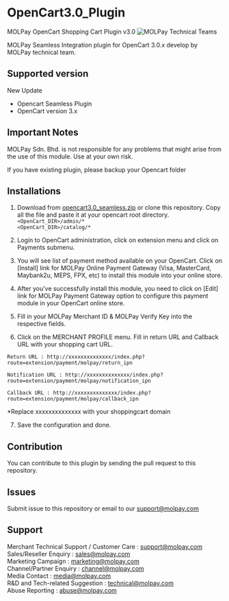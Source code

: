 # OpenCart3.0_Plugin
MOLPay OpenCart Shopping Cart Plugin v3.0
![MOLPay Technical Teams](https://github.com/MOLPay/Prestashop_Plugin/wiki/images/molpay-developer.jpg)

MOLPay Seamless Integration plugin for OpenCart 3.0.x develop by MOLPay technical team.

Supported version
-----------------
New Update

- Opencart Seamless Plugin
- OpenCart version 3.x

Important Notes
-------------
MOLPay Sdn. Bhd. is not responsible for any problems that might arise from the use of this module. 
Use at your own risk.

If you have existing plugin, please backup your Opencart folder

Installations
-------------
1. Download from [opencart3.0_seamless.zip](https://github.com/MOLPay/OpenCart3.0_Plugin/raw/master/opencart3.0_seamless.zip) or clone this repository. Copy all the file and paste it at your opencart root directory.  
`<OpenCart_DIR>/admin/*`  
`<OpenCart_DIR>/catalog/*`

2. Login to OpenCart administration, click on extension menu and click on Payments submenu.

3. You will see list of payment method available on your OpenCart. Click on [Install] link for MOLPay Online Payment Gateway (Visa, MasterCard, Maybank2u, MEPS, FPX, etc) to install this module into your online store.  

4. After you’ve successfully install this module, you need to click on [Edit] link for MOLPay Payment Gateway option to configure this payment module in your OpenCart online store.

5. Fill in your MOLPay Merchant ID & MOLPay Verify Key into the respective fields.

6. Click on the MERCHANT PROFILE menu. Fill in return URL and Callback URL with your shopping cart URL.
  
  ``Return URL : http://xxxxxxxxxxxxxx/index.php?route=extension/payment/molpay/return_ipn``

  ``Notification URL : http://xxxxxxxxxxxxxx/index.php?route=extension/payment/molpay/notification_ipn``

  ``Callback URL : http://xxxxxxxxxxxxxx/index.php?route=extension/payment/molpay/callback_ipn`` 
  
  *Replace xxxxxxxxxxxxxx with your shoppingcart domain

7. Save the configuration and done.

Contribution
------------
You can contribute to this plugin by sending the pull request to this repository.

Issues
------------
Submit issue to this repository or email to our support@molpay.com

Support
-------
Merchant Technical Support / Customer Care : support@molpay.com <br>
Sales/Reseller Enquiry : sales@molpay.com <br>
Marketing Campaign : marketing@molpay.com <br>
Channel/Partner Enquiry : channel@molpay.com <br>
Media Contact : media@molpay.com <br>
R&D and Tech-related Suggestion : technical@molpay.com <br>
Abuse Reporting : abuse@molpay.com
